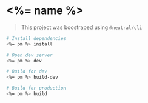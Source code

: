 # <%= name %>

> This project was boostraped using `@neutral/cli`

```bash
# Install dependencies
<%= pm %> install

# Open dev server
<%= pm %> dev

# Build for dev
<%= pm %> build-dev

# Build for production
<%= pm %> build

```

